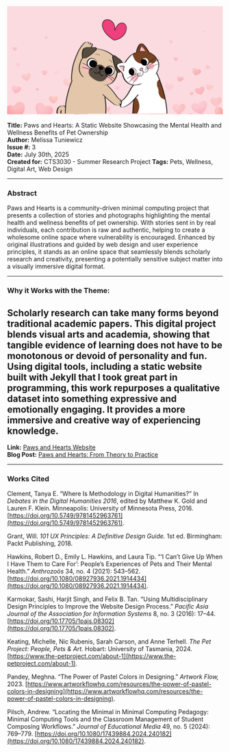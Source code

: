 ![Paws and Hearts Banner](pahbannerfinal.png)

**Title:** Paws and Hearts: A Static Website Showcasing the Mental Health and Wellness Benefits of Pet Ownership  
**Author:** Melissa Tuniewicz  
**Issue #:** 3  
**Date:** July 30th, 2025  
**Created for:** CTS3030 - Summer Research Project
**Tags:** Pets, Wellness, Digital Art, Web Design  

---

### Abstract
Paws and Hearts is a community-driven minimal computing project that presents a collection of stories and photographs highlighting the mental health and wellness benefits of pet ownership. With stories sent in by real individuals, each contribution is raw and authentic, helping to create a wholesome online space where vulnerability is encouraged. Enhanced by original illustrations and guided by web design and user experience principles, it stands as an online space that seamlessly blends scholarly research and creativity, presenting a potentially sensitive subject matter into a visually immersive digital format.

---
### Why it Works with the Theme:

Scholarly research can take many forms beyond traditional academic papers. This digital project blends visual arts and academia, showing that tangible evidence of learning does not have to be monotonous or devoid of personality and fun. Using digital tools, including a static website built with Jekyll that I took great part in programming, this work repurposes a qualitative dataset into something expressive and emotionally engaging. It provides a more immersive and creative way of experiencing knowledge.
---

**Link:** [Paws and Hearts Website](https://paws-and-hearts.neocities.org/_site/)  
**Blog Post:** [Paws and Hearts: From Theory to Practice](https://melissatuniewicz2.wixsite.com/melissa-tuniewicz1/post/paws-and-hearts-from-theory-to-practice)

---

### **Works Cited**

Clement, Tanya E. “Where Is Methodology in Digital Humanities?” In *Debates in the Digital Humanities 2016*, edited by Matthew K. Gold and Lauren F. Klein. Minneapolis: University of Minnesota Press, 2016. [https://doi.org/10.5749/9781452963761](https://doi.org/10.5749/9781452963761).

Grant, Will. *101 UX Principles: A Definitive Design Guide.* 1st ed. Birmingham: Packt Publishing, 2018.

Hawkins, Robert D., Emily L. Hawkins, and Laura Tip. “‘I Can’t Give Up When I Have Them to Care For’: People’s Experiences of Pets and Their Mental Health.” *Anthrozoös* 34, no. 4 (2021): 543–562. [https://doi.org/10.1080/08927936.2021.1914434](https://doi.org/10.1080/08927936.2021.1914434).

Karmokar, Sashi, Harjit Singh, and Felix B. Tan. “Using Multidisciplinary Design Principles to Improve the Website Design Process.” *Pacific Asia Journal of the Association for Information Systems* 8, no. 3 (2016): 17–44. [https://doi.org/10.17705/1pais.08302](https://doi.org/10.17705/1pais.08302).

Keating, Michelle, Nic Rubenis, Sarah Carson, and Anne Terhell. *The Pet Project: People, Pets & Art.* Hobart: University of Tasmania, 2024. [https://www.the-petproject.com/about-1](https://www.the-petproject.com/about-1).

Pandey, Meghna. “The Power of Pastel Colors in Designing.” *Artwork Flow,* 2023. [https://www.artworkflowhq.com/resources/the-power-of-pastel-colors-in-designing](https://www.artworkflowhq.com/resources/the-power-of-pastel-colors-in-designing).

Pilsch, Andrew. “Locating the Minimal in Minimal Computing Pedagogy: Minimal Computing Tools and the Classroom Management of Student Composing Workflows.” *Journal of Educational Media* 49, no. 5 (2024): 769–779. [https://doi.org/10.1080/17439884.2024.240182](https://doi.org/10.1080/17439884.2024.240182).


